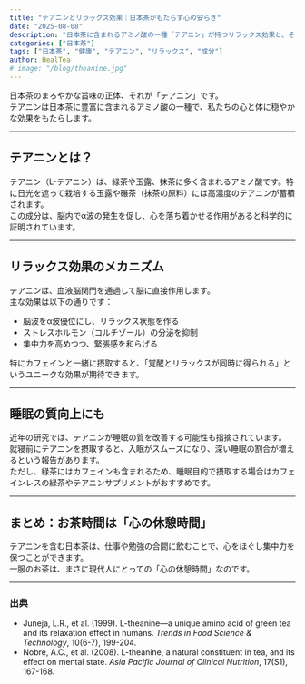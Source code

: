 ```yaml
---
title: "テアニンとリラックス効果｜日本茶がもたらす心の安らぎ"
date: "2025-08-08"
description: "日本茶に含まれるアミノ酸の一種「テアニン」が持つリラックス効果と、その科学的メカニズムを解説します。集中力や睡眠の質にも関わるテアニンの魅力を学びましょう。"
categories: ["日本茶"]
tags: ["日本茶", "健康", "テアニン", "リラックス", "成分"]
author: HealTea
# image: "/blog/theanine.jpg"
---
```


日本茶のまろやかな旨味の正体、それが「テアニン」です。  
テアニンは日本茶に豊富に含まれるアミノ酸の一種で、私たちの心と体に穏やかな効果をもたらします。

---

## テアニンとは？

テアニン（L-テアニン）は、緑茶や玉露、抹茶に多く含まれるアミノ酸です。特に日光を遮って栽培する玉露や碾茶（抹茶の原料）には高濃度のテアニンが蓄積されます。  
この成分は、脳内でα波の発生を促し、心を落ち着かせる作用があると科学的に証明されています。

---

## リラックス効果のメカニズム

テアニンは、血液脳関門を通過して脳に直接作用します。  
主な効果は以下の通りです：

- 脳波をα波優位にし、リラックス状態を作る
- ストレスホルモン（コルチゾール）の分泌を抑制
- 集中力を高めつつ、緊張感を和らげる

特にカフェインと一緒に摂取すると、「覚醒とリラックスが同時に得られる」というユニークな効果が期待できます。

---

## 睡眠の質向上にも

近年の研究では、テアニンが睡眠の質を改善する可能性も指摘されています。  
就寝前にテアニンを摂取すると、入眠がスムーズになり、深い睡眠の割合が増えるという報告があります。  
ただし、緑茶にはカフェインも含まれるため、睡眠目的で摂取する場合はカフェインレスの緑茶やテアニンサプリメントがおすすめです。

---

## まとめ：お茶時間は「心の休憩時間」

テアニンを含む日本茶は、仕事や勉強の合間に飲むことで、心をほぐし集中力を保つことができます。  
一服のお茶は、まさに現代人にとっての「心の休憩時間」なのです。

---

### 出典
- Juneja, L.R., et al. (1999). L-theanine—a unique amino acid of green tea and its relaxation effect in humans. *Trends in Food Science & Technology*, 10(6-7), 199-204.
- Nobre, A.C., et al. (2008). L-theanine, a natural constituent in tea, and its effect on mental state. *Asia Pacific Journal of Clinical Nutrition*, 17(S1), 167-168.
